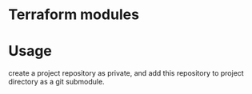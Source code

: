 Terraform modules
===

# Usage

create a project repository as private, and add this repository to project directory as a git submodule.